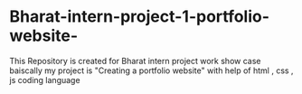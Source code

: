 # Bharat-intern-project-1-portfolio-website-
This Repository is created for Bharat intern project work show case baiscally my project is "Creating a portfolio website" with help of  html , css , js coding language
